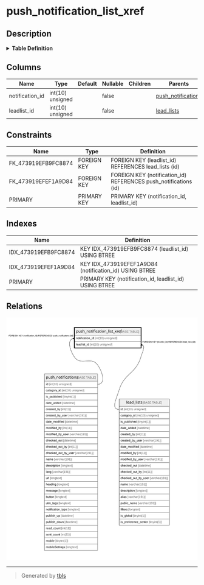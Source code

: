 # push_notification_list_xref

## Description

<details>
<summary><strong>Table Definition</strong></summary>

```sql
CREATE TABLE `push_notification_list_xref` (
  `notification_id` int(10) unsigned NOT NULL,
  `leadlist_id` int(10) unsigned NOT NULL,
  PRIMARY KEY (`notification_id`,`leadlist_id`),
  KEY `IDX_473919EFEF1A9D84` (`notification_id`),
  KEY `IDX_473919EFB9FC8874` (`leadlist_id`),
  CONSTRAINT `FK_473919EFB9FC8874` FOREIGN KEY (`leadlist_id`) REFERENCES `lead_lists` (`id`) ON DELETE CASCADE,
  CONSTRAINT `FK_473919EFEF1A9D84` FOREIGN KEY (`notification_id`) REFERENCES `push_notifications` (`id`) ON DELETE CASCADE
) ENGINE=InnoDB DEFAULT CHARSET=utf8mb4 COLLATE=utf8mb4_unicode_ci ROW_FORMAT=DYNAMIC
```

</details>

## Columns

| Name | Type | Default | Nullable | Children | Parents | Comment |
| ---- | ---- | ------- | -------- | -------- | ------- | ------- |
| notification_id | int(10) unsigned |  | false |  | [push_notifications](push_notifications.md) |  |
| leadlist_id | int(10) unsigned |  | false |  | [lead_lists](lead_lists.md) |  |

## Constraints

| Name | Type | Definition |
| ---- | ---- | ---------- |
| FK_473919EFB9FC8874 | FOREIGN KEY | FOREIGN KEY (leadlist_id) REFERENCES lead_lists (id) |
| FK_473919EFEF1A9D84 | FOREIGN KEY | FOREIGN KEY (notification_id) REFERENCES push_notifications (id) |
| PRIMARY | PRIMARY KEY | PRIMARY KEY (notification_id, leadlist_id) |

## Indexes

| Name | Definition |
| ---- | ---------- |
| IDX_473919EFB9FC8874 | KEY IDX_473919EFB9FC8874 (leadlist_id) USING BTREE |
| IDX_473919EFEF1A9D84 | KEY IDX_473919EFEF1A9D84 (notification_id) USING BTREE |
| PRIMARY | PRIMARY KEY (notification_id, leadlist_id) USING BTREE |

## Relations

![er](push_notification_list_xref.svg)

---

> Generated by [tbls](https://github.com/k1LoW/tbls)
